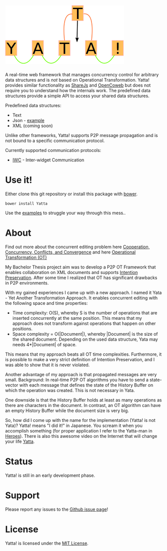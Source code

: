 
# ![Yatta!](./extras/imgs/Yatta_logo.png?raw=true)

A real-time web framework that manages concurrency control for arbitrary data structures and is _not_ based on Operational Transformation.
Yatta! provides similar functionality as [ShareJs](https://github.com/share/ShareJS) and [OpenCoweb](https://github.com/opencoweb/coweb)
but does not require you to understand how the internals work. The predefined data structures provide a simple API to access your shared data structures.

Predefined data structures:
* Text
* Json - [example](./examples/IwcJson.md)
* XML (coming soon)

Unlike other frameworks, Yatta! supports P2P message propagation and is not bound to a specific communication protocol.

Currently supported communication protocols:
* [IWC](http://dbis.rwth-aachen.de/cms/projects/the-xmpp-experience#interwidget-communication) - Inter-widget Communication

# Use it!
Either clone this git repository or install this package with [bower](http://bower.io/).

```
bower install Yatta
```

Use the [examples](./examples/) to struggle your way through this mess..

# About
Find out more about the concurrent editing problem here
[Cooperation, Concurrency, Conflicts, and Convergence](http://opencoweb.org/ocwdocs/intro/openg.html) and here
[Operational Transformation (OT)](http://en.wikipedia.org/wiki/Operational_transformation)

My Bachelor Thesis project aim was to develop a P2P OT Framework that enables collaboration on XML documents and supports
[Intention Preservation](http://www3.ntu.edu.sg/home/czsun/projects/otfaq/#intentionPreservation).
After some time I realized that OT has significant drawbacks in P2P environments.

With my gained experiences I came up with a new approach. I named it Yata - Yet Another Transformation Approach.
It enables concurrent editing with the following space and time properties:
* Time complexity: O(S), whereby S is the number of operations that are inserted concurrently at the same position. This means that my approach does not transform against operations that happen on other positions.
* Space complexity = O(|Document|), whereby |Document| is the size of the shared document. Depending on the used data structure, Yata may needs 4*|Document| of space.

This means that my approach beats all OT time complexities. Furthermore, it is possible to make a very strict definition of Intention Preservation, and I was able to
show that it is never violated.

Another advantage of my approach is that propagated messages are very small.
Background: In real-time P2P OT algorithms you have to send a state-vector with each message that defines the state of the History Buffer
on which the operation was created. This is not necessary in Yata.

One downside is that the History Buffer holds at least as many operations as there are characters in the document.
In contrast, an OT algorithm can have an empty History Buffer while the document size is very big.

So, how did I come up with the name for the implementation (Yatta! is not Yata)?
Yatta! means "I did it!" in Japanese. You scream it when you accomplish something (for proper application I refer to the Yatta-man in [Heroes](http://heroeswiki.com/Yatta!)).
There is also this awesome video on the Internet that will change your life [Yatta](https://www.youtube.com/watch?v=kL5DDSglM_s).

# Status
Yatta! is still in an early development phase.

# Support
Please report any issues to the [Github issue page](https://github.com/DadaMonad/Yatta/issues)!

# License
Yatta! is licensed under the [MIT License](./LICENSE.txt).





